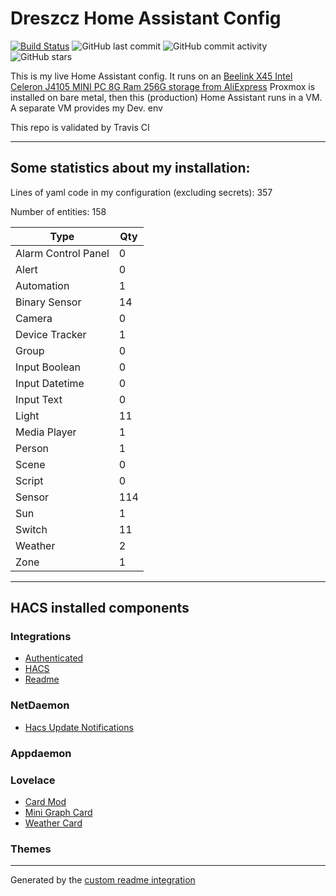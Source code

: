 # Dreszcz Home Assistant Config

[![Build Status](https://travis-ci.org/DRESZCZ/HomeAssistantConfig.svg?branch=master)](https://travis-ci.org/github/DRESZCZ/HomeAssistantConfig)
![GitHub last commit](https://img.shields.io/github/last-commit/DRESZCZ/HomeAssistantConfig)
![GitHub commit activity](https://img.shields.io/github/commit-activity/m/DRESZCZ/HomeAssistantConfig)
![GitHub stars](https://img.shields.io/github/stars/DRESZCZ/HomeAssistantConfig)




This is my live Home Assistant config. 
It runs on an [Beelink X45 Intel Celeron J4105 MINI PC 8G Ram 256G storage from AliExpress](https://aliexpress.com/item/4001208421525.html)
Proxmox is installed on bare metal,  then this (production) Home Assistant runs in a VM.
A separate VM provides my Dev. env

This repo is validated by Travis CI


***

## Some statistics about my installation:

Lines of yaml code in my configuration (excluding secrets): 357

Number of entities: 158

Type | Qty
-- | --
Alarm Control Panel | 0
Alert | 0
Automation | 1
Binary Sensor | 14
Camera | 0
Device Tracker | 1
Group | 0
Input Boolean | 0
Input Datetime | 0
Input Text | 0
Light | 11
Media Player | 1
Person | 1
Scene | 0
Script | 0
Sensor | 114
Sun | 1
Switch | 11
Weather | 2
Zone | 1

***

## HACS installed components

### Integrations
- [Authenticated](https://github.com/custom-components/authenticated)
- [HACS](https://github.com/hacs/integration)
- [Readme](https://github.com/custom-components/readme)

### NetDaemon
- [Hacs Update Notifications](https://github.com/hacs/ND-NotifyUpdates)

### Appdaemon

### Lovelace
- [Card Mod](https://github.com/thomasloven/lovelace-card-mod)
- [Mini Graph Card](https://github.com/kalkih/mini-graph-card)
- [Weather Card](https://github.com/bramkragten/weather-card)

### Themes

***


Generated by the [custom readme integration](https://github.com/custom-components/readme)
